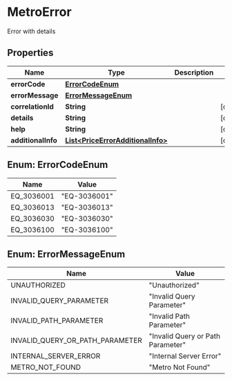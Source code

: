 

# MetroError

Error with details

## Properties

| Name | Type | Description | Notes |
|------------ | ------------- | ------------- | -------------|
|**errorCode** | [**ErrorCodeEnum**](#ErrorCodeEnum) |  |  |
|**errorMessage** | [**ErrorMessageEnum**](#ErrorMessageEnum) |  |  |
|**correlationId** | **String** |  |  [optional] |
|**details** | **String** |  |  [optional] |
|**help** | **String** |  |  [optional] |
|**additionalInfo** | [**List&lt;PriceErrorAdditionalInfo&gt;**](PriceErrorAdditionalInfo.md) |  |  [optional] |



## Enum: ErrorCodeEnum

| Name | Value |
|---- | -----|
| EQ_3036001 | &quot;EQ-3036001&quot; |
| EQ_3036013 | &quot;EQ-3036013&quot; |
| EQ_3036030 | &quot;EQ-3036030&quot; |
| EQ_3036100 | &quot;EQ-3036100&quot; |



## Enum: ErrorMessageEnum

| Name | Value |
|---- | -----|
| UNAUTHORIZED | &quot;Unauthorized&quot; |
| INVALID_QUERY_PARAMETER | &quot;Invalid Query Parameter&quot; |
| INVALID_PATH_PARAMETER | &quot;Invalid Path Parameter&quot; |
| INVALID_QUERY_OR_PATH_PARAMETER | &quot;Invalid Query or Path Parameter&quot; |
| INTERNAL_SERVER_ERROR | &quot;Internal Server Error&quot; |
| METRO_NOT_FOUND | &quot;Metro Not Found&quot; |



